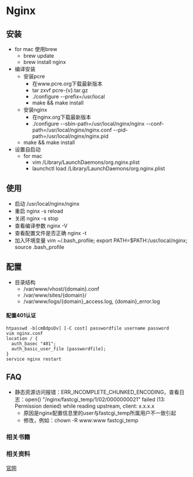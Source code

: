 Nginx
====================

## 安装
* for mac 使用brew
  - brew update
  - brew install nginx
* 编译安装
  - 安装pcre 
    - 在www.pcre.org下载最新版本
    - tar zxvf pcre-{v}.tar.gz
    - ./configure --prefix=/usr/local
    - make && make install
  - 安装nginx
    - 在nginx.org下载最新版本
    - ./configure
    --sbin-path=/usr/local/nginx/nginx
    --conf-path=/usr/local/nginx/nginx.conf
    --pid-path=/usr/local/nginx/nginx.pid
  - make && make install
* 设置自启动
  - for mac 
    - vim /Library/LaunchDaemons/org.nginx.plist
    - launchctl load /Library/LaunchDaemons/org.nginx.plist

## 使用
* 启动 /usr/local/nginx/nginx
* 重启 nginx -s reload
* 关闭 nginx -s stop
* 查看编译参数 nginx -V
* 查看配置文件是否正确 nginx -t
* 加入环境变量 vim ~/.bash_profile; export PATH=$PATH:/usr/local/nginx; source .bash_profile



## 配置
* 目录结构
  - /var/www/vhost/{domain}.conf
  - /var/www/sites/{domain}/
  - /var/www/logs/{domain}_access.log, {domain}_error.log

#### 配置401认证
    htpasswd -b[cmBdpsDv] [-C cost] passwordfile username password
    vim nginx.conf
    location / {
      auth_basec "401";
      auth_basic_user_file [passwordfile];
    }
    service nginx restart
    

## FAQ
* 静态资源访问报错：ERR_INCOMPLETE_CHUNKED_ENCODING，查看日志：open() "/nginx/fastcgi_temp/1/02/0000000021" failed (13: Permission denied) while reading upstream, client: x.x.x.x
  - 原因是nginx配置信息里的user与fastcgi_temp所属用户不一致引起
  - 修改，例如：chown -R www:www fastcgi_temp

### 相关书籍


### 相关资料
[官网](http://nginx.org/)


